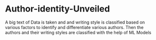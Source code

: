 # Author-identity-Unveiled
A big text of Data is taken and and writing style is classified based on various factors to identify and differentiate various authors. Then the authors and their writing styles are classified with the help of ML Models 
